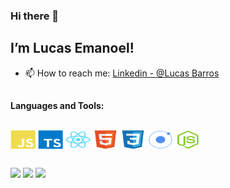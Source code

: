 ### Hi there 👋

## I’m Lucas Emanoel! 

- 📫 How to reach me: [Linkedin - @Lucas Barros](https://www.linkedin.com/in/lucas-barros-979011135)

##

##

**Languages and Tools:**  
<div style="display: inline_block"><br>
  <img align="center" alt="Js" height="30" width="40" src="https://raw.githubusercontent.com/devicons/devicon/master/icons/javascript/javascript-plain.svg">
  <img align="center" alt="Ts" height="30" width="40" src="https://raw.githubusercontent.com/devicons/devicon/master/icons/typescript/typescript-plain.svg">
  <img align="center" alt="React" height="30" width="40" src="https://raw.githubusercontent.com/devicons/devicon/master/icons/react/react-original.svg">
  <img align="center" alt="HTML" height="30" width="40" src="https://raw.githubusercontent.com/devicons/devicon/master/icons/html5/html5-original.svg">
  <img align="center" alt="CSS" height="30" width="40" src="https://raw.githubusercontent.com/devicons/devicon/master/icons/css3/css3-original.svg">
 <img align="center" alt="IONIC" height="30" width="40" src="https://github.com/devicons/devicon/blob/master/icons/ionic/ionic-original.svg">
   <img align="center" alt="NODE" height="30" width="40" src="https://github.com/devicons/devicon/blob/master/icons/nodejs/nodejs-original.svg">
</div>

##

<div> 
  <a href="https://www.instagram.com/luccas.brs/" target="_blank"><img src="https://img.shields.io/badge/-Instagram-%23E4405F?style=for-the-badge&logo=instagram&logoColor=white" target="_blank"></a>
  <a href = "mailto:lucas2014.barros@gmail.com"><img src="https://img.shields.io/badge/-Gmail-%23333?style=for-the-badge&logo=gmail&logoColor=white" target="_blank"></a>
  <a href="https://www.linkedin.com/in/lucas-barros-979011135" target="_blank"><img src="https://img.shields.io/badge/-LinkedIn-%230077B5?style=for-the-badge&logo=linkedin&logoColor=white" target="_blank"></a> 
 
</div>

